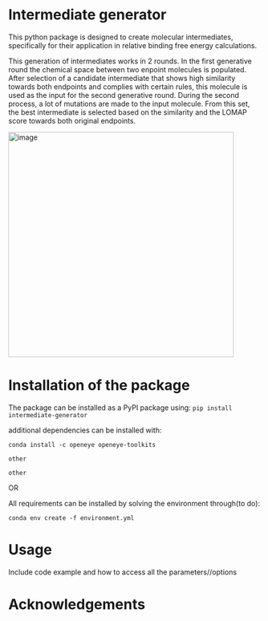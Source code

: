 # Intermediate generator
This python package is designed to create molecular intermediates, specifically for their application in relative binding free energy calculations.

This generation of intermediates works in 2 rounds. In the first generative round the chemical space between two enpoint molecules is populated. After selection of a candidate intermediate that shows high similarity towards both endpoints and complies with certain rules, this molecule is used as the input for the second generative round. During the second process, a lot of mutations are made to the input molecule. From this set, the best intermediate is selected based on the similarity and the LOMAP score towards both original endpoints. 

<img width="449" alt="image" src="https://github.com/daanjiskoot/Intermediate_generator/assets/99884943/822f0603-0cf4-43a6-ad7b-f790591c2f21">


# Installation of the package

The package can be installed as a PyPI package using:
```pip install intermediate-generator```

additional dependencies can be installed with:

```conda install -c openeye openeye-toolkits```

```other```

```other```

OR

All requirements can be installed by solving the environment through(to do):

```conda env create -f environment.yml```

# Usage

Include code example and how to access all the parameters//options

# Acknowledgements
